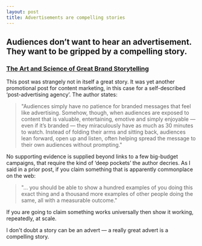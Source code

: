 ```yaml
---
layout: post
title: Advertisements are compelling stories
---
```


## Audiences don’t want to hear an advertisement. They want to be gripped by a compelling story.

### [The Art and Science of Great Brand Storytelling](http://sayquarterly.com/feature-storytelling.php)

This post was strangely not in itself a great story. It was yet another promotional post for content marketing, in this case for a self-described ‘post-advertising agency’. The author states:

> "Audiences simply have no patience for branded messages that feel like advertising. Somehow, though, when audiences are exposed to content that is valuable, entertaining, emotive and simply enjoyable — even if it’s branded — they miraculously have as much as 30 minutes to watch. Instead of folding their arms and sitting back, audiences lean forward, open up and listen, often helping spread the message to their own audiences without prompting."

No supporting evidence is supplied beyond links to a few big-budget campaigns, that require the kind of ‘deep pockets’ the author decries. As I said in a prior post, if you claim something that is apparently commonplace on the web:

> "… you should be able to show a hundred examples of you doing this exact thing and a thousand more examples of other people doing the same, all with a measurable outcome."

If you are going to claim something works universally then show it working, repeatedly, at scale.

I don't doubt a story can be an advert &#8212; a really great advert is a compelling story.